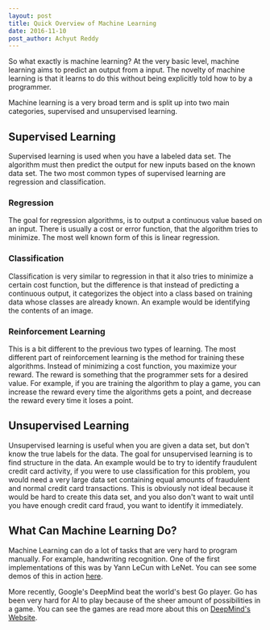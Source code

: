 ```yaml
---
layout: post
title: Quick Overview of Machine Learning
date: 2016-11-10
post_author: Achyut Reddy
---
```

So what exactly is machine learning? At the very basic level, machine learning aims to predict an output from a input. 
The novelty of machine learning is that it learns to do this without being explicitly told how to by a programmer. 

Machine learning is a very broad term and is split up into two main categories, supervised and unsupervised learning. 

## Supervised Learning
Supervised learning is used when you have a labeled data set. 
The algorithm must then predict the output for new inputs based on the known data set.
The two most common types of supervised learning are regression and classification.

### Regression
The goal for regression algorithms, is to output a continuous value based on an input.
There is usually a cost or error function, that the algorithm tries to minimize.
The most well known form of this is linear regression.

### Classification
Classification is very similar to regression in that it also tries to minimize a certain cost function, but the difference is that instead of predicting a continuous output, 
it categorizes the object into a class based on training data whose classes are already known. 
An example would be identifying the contents of an image.

### Reinforcement Learning
This is a bit different to the previous two types of learning. The most different part of reinforcement learning is the method for training these algorithms. 
Instead of minimizing a cost function, you maximize your reward. 
The reward is something that the programmer sets for a desired value. 
For example, if you are training the algorithm to play a game, you can increase the reward every time the algorithms gets a point, and decrease the reward every time it loses a point.

## Unsupervised Learning
Unsupervised learning is useful when you are given a data set, but don't know the true labels for the data. 
The goal for unsupervised learning is to find structure in the data. 
An example would be to try to identify fraudulent credit card activity, if you were to use classification for this problem, you would need a very large data set containing equal amounts of fraudulent and normal credit card transactions.
This is obviously not ideal because it would be hard to create this data set, and you also don't want to wait until you have enough credit card fraud, you want to identify it immediately.

## What Can Machine Learning Do?
Machine Learning can do a lot of tasks that are very hard to program manually. For example, handwriting recognition.
One of the first implementations of this was by Yann LeCun with LeNet. You can see some demos of this in action [here](http://yann.lecun.com/exdb/lenet/index.html).

More recently, Google's DeepMind beat the world's best Go player. Go has been very hard for AI to play because of the sheer amount of possibilities in a game.
You can see the games are read more about this on [DeepMind's Website](https://deepmind.com/research/alphago/).

